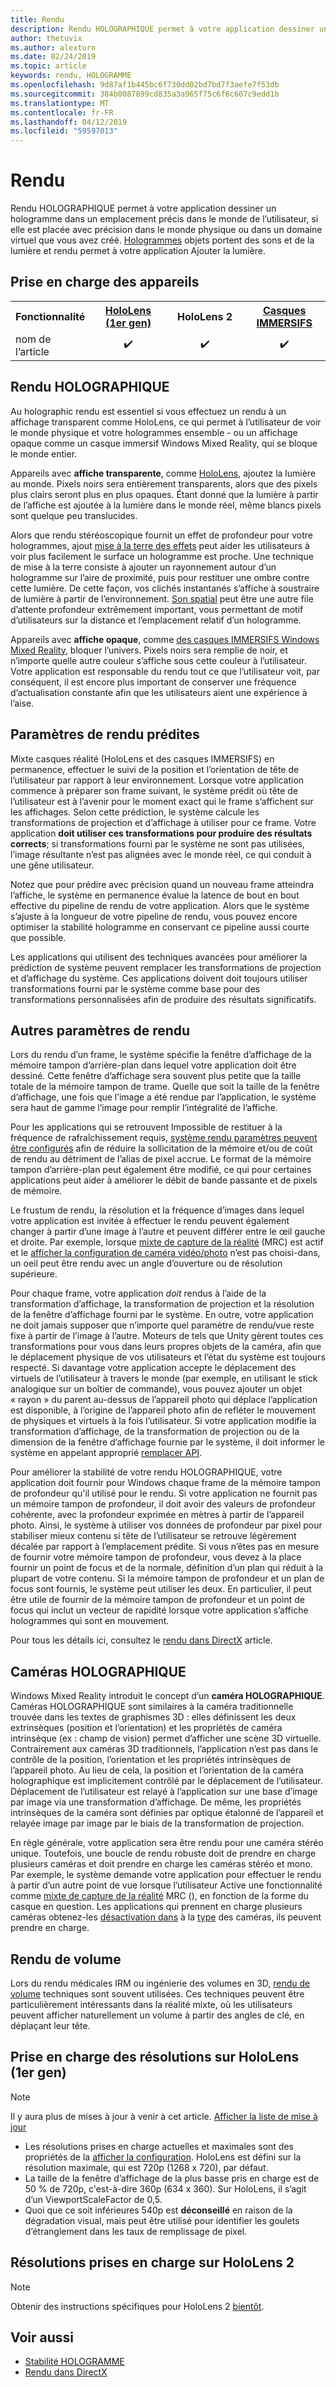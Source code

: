```yaml
---
title: Rendu
description: Rendu HOLOGRAPHIQUE permet à votre application dessiner un hologramme dans un emplacement précis dans le monde de l’utilisateur, si elle est placée avec précision dans le monde physique ou dans un domaine virtuel que vous avez créé.
author: thetuvix
ms.author: alexturn
ms.date: 02/24/2019
ms.topic: article
keywords: rendu, HOLOGRAMME
ms.openlocfilehash: 9d87af1b445bc6f730dd02bd7bd7f3aefe7f53db
ms.sourcegitcommit: 384b0087899cd835a3a965f75c6f6c607c9edd1b
ms.translationtype: MT
ms.contentlocale: fr-FR
ms.lasthandoff: 04/12/2019
ms.locfileid: "59597013"
---
```

# <a name="rendering"></a>Rendu

Rendu HOLOGRAPHIQUE permet à votre application dessiner un hologramme dans un emplacement précis dans le monde de l’utilisateur, si elle est placée avec précision dans le monde physique ou dans un domaine virtuel que vous avez créé. [Hologrammes](hologram.md) objets portent des sons et de la lumière et rendu permet à votre application Ajouter la lumière.

## <a name="device-support"></a>Prise en charge des appareils

<table>
<tr>
<th>Fonctionnalité</th><th style="width:150px"><a href="hololens-hardware-details.md">HoloLens (1er gen)</a></th><th style="width:150px">HoloLens 2</th><th style="width:150px"><a href="immersive-headset-hardware-details.md">Casques IMMERSIFS</a></th>
</tr><tr>
<td>nom de l’article</td><td style="text-align: center;">✔️</td><td style="text-align: center;">✔️</td><td style="text-align: center;">✔️</td>
</tr>
</table>

## <a name="holographic-rendering"></a>Rendu HOLOGRAPHIQUE

Au holographic rendu est essentiel si vous effectuez un rendu à un affichage transparent comme HoloLens, ce qui permet à l’utilisateur de voir le monde physique et votre hologrammes ensemble - ou un affichage opaque comme un casque immersif Windows Mixed Reality, qui se bloque le monde entier.

Appareils avec **affiche transparente**, comme [HoloLens](hololens-hardware-details.md), ajoutez la lumière au monde. Pixels noirs sera entièrement transparents, alors que des pixels plus clairs seront plus en plus opaques. Étant donné que la lumière à partir de l’affiche est ajoutée à la lumière dans le monde réel, même blancs pixels sont quelque peu translucides.

Alors que rendu stéréoscopique fournit un effet de profondeur pour votre hologrammes, ajout [mise à la terre des effets](interaction-fundamentals.md) peut aider les utilisateurs à voir plus facilement le surface un hologramme est proche. Une technique de mise à la terre consiste à ajouter un rayonnement autour d’un hologramme sur l’aire de proximité, puis pour restituer une ombre contre cette lumière. De cette façon, vos clichés instantanés s’affiche à soustraire de lumière à partir de l’environnement. [Son spatial](spatial-sound.md) peut être une autre file d’attente profondeur extrêmement important, vous permettant de motif d’utilisateurs sur la distance et l’emplacement relatif d’un hologramme.

Appareils avec **affiche opaque**, comme [des casques IMMERSIFS Windows Mixed Reality](immersive-headset-hardware-details.md), bloquer l’univers. Pixels noirs sera remplie de noir, et n’importe quelle autre couleur s’affiche sous cette couleur à l’utilisateur. Votre application est responsable du rendu tout ce que l’utilisateur voit, par conséquent, il est encore plus important de conserver une fréquence d’actualisation constante afin que les utilisateurs aient une expérience à l’aise.

## <a name="predicted-rendering-parameters"></a>Paramètres de rendu prédites

Mixte casques réalité (HoloLens et des casques IMMERSIFS) en permanence, effectuer le suivi de la position et l’orientation de tête de l’utilisateur par rapport à leur environnement. Lorsque votre application commence à préparer son frame suivant, le système prédit où tête de l’utilisateur est à l’avenir pour le moment exact qui le frame s’affichent sur les affichages. Selon cette prédiction, le système calcule les transformations de projection et d’affichage à utiliser pour ce frame. Votre application **doit utiliser ces transformations pour produire des résultats corrects**; si transformations fourni par le système ne sont pas utilisées, l’image résultante n’est pas alignées avec le monde réel, ce qui conduit à une gêne utilisateur.

Notez que pour prédire avec précision quand un nouveau frame atteindra l’affiche, le système en permanence évalue la latence de bout en bout effective du pipeline de rendu de votre application. Alors que le système s’ajuste à la longueur de votre pipeline de rendu, vous pouvez encore optimiser la stabilité hologramme en conservant ce pipeline aussi courte que possible.

Les applications qui utilisent des techniques avancées pour améliorer la prédiction de système peuvent remplacer les transformations de projection et d’affichage du système. Ces applications doivent doit toujours utiliser transformations fourni par le système comme base pour des transformations personnalisées afin de produire des résultats significatifs.

## <a name="other-rendering-parameters"></a>Autres paramètres de rendu

Lors du rendu d’un frame, le système spécifie la fenêtre d’affichage de la mémoire tampon d’arrière-plan dans lequel votre application doit être dessiné. Cette fenêtre d’affichage sera souvent plus petite que la taille totale de la mémoire tampon de trame. Quelle que soit la taille de la fenêtre d’affichage, une fois que l’image a été rendue par l’application, le système sera haut de gamme l’image pour remplir l’intégralité de l’affiche.

Pour les applications qui se retrouvent Impossible de restituer à la fréquence de rafraîchissement requis, [système rendu paramètres peuvent être configurés](https://docs.microsoft.com/uwp/api/Windows.Graphics.Holographic.HolographicViewConfiguration#Windows_Graphics_Holographic_HolographicViewConfiguration) afin de réduire la sollicitation de la mémoire et/ou de coût de rendu au détriment de l’alias de pixel accrue. Le format de la mémoire tampon d’arrière-plan peut également être modifié, ce qui pour certaines applications peut aider à améliorer le débit de bande passante et de pixels de mémoire.

Le frustum de rendu, la résolution et la fréquence d’images dans lequel votre application est invitée à effectuer le rendu peuvent également changer à partir d’une image à l’autre et peuvent différer entre le œil gauche et droite. Par exemple, lorsque [mixte de capture de la réalité](mixed-reality-capture.md) (MRC) est actif et le [afficher la configuration de caméra vidéo/photo](https://docs.microsoft.com/uwp/api/Windows.Graphics.Holographic.HolographicViewConfigurationKind#Windows_Graphics_Holographic_HolographicViewConfigurationKind) n’est pas choisi-dans, un oeil peut être rendu avec un angle d’ouverture ou de résolution supérieure.

Pour chaque frame, votre application *doit* rendus à l’aide de la transformation d’affichage, la transformation de projection et la résolution de la fenêtre d’affichage fourni par le système. En outre, votre application ne doit jamais supposer que n’importe quel paramètre de rendu/vue reste fixe à partir de l’image à l’autre. Moteurs de tels que Unity gèrent toutes ces transformations pour vous dans leurs propres objets de la caméra, afin que le déplacement physique de vos utilisateurs et l’état du système est toujours respecté. Si davantage votre application accepte le déplacement des virtuels de l’utilisateur à travers le monde (par exemple, en utilisant le stick analogique sur un boîtier de commande), vous pouvez ajouter un objet « rayon » du parent au-dessus de l’appareil photo qui déplace l’application est disponible, à l’origine de l’appareil photo afin de refléter le mouvement de physiques et virtuels à la fois l’utilisateur. Si votre application modifie la transformation d’affichage, de la transformation de projection ou de la dimension de la fenêtre d’affichage fournie par le système, il doit informer le système en appelant approprié [remplacer API](https://docs.microsoft.com/uwp/api/Windows.Graphics.Holographic.HolographicCameraPose#Windows_Graphics_Holographic_HolographicCameraPose).

Pour améliorer la stabilité de votre rendu HOLOGRAPHIQUE, votre application doit fournir pour Windows chaque frame de la mémoire tampon de profondeur qu'il utilisé pour le rendu. Si votre application ne fournit pas un mémoire tampon de profondeur, il doit avoir des valeurs de profondeur cohérente, avec la profondeur exprimée en mètres à partir de l’appareil photo. Ainsi, le système à utiliser vos données de profondeur par pixel pour stabiliser mieux contenu si tête de l’utilisateur se retrouve légèrement décalée par rapport à l’emplacement prédite. Si vous n’êtes pas en mesure de fournir votre mémoire tampon de profondeur, vous devez à la place fournir un point de focus et de la normale, définition d’un plan qui réduit à la plupart de votre contenu. Si la mémoire tampon de profondeur et un plan de focus sont fournis, le système peut utiliser les deux. En particulier, il peut être utile de fournir de la mémoire tampon de profondeur et un point de focus qui inclut un vecteur de rapidité lorsque votre application s’affiche hologrammes qui sont en mouvement.

Pour tous les détails ici, consultez le [rendu dans DirectX](rendering-in-directx.md) article.

## <a name="holographic-cameras"></a>Caméras HOLOGRAPHIQUE

Windows Mixed Reality introduit le concept d’un **caméra HOLOGRAPHIQUE**. Caméras HOLOGRAPHIQUE sont similaires à la caméra traditionnelle trouvée dans les textes de graphismes 3D : elles définissent les deux extrinsèques (position et l’orientation) et les propriétés de caméra intrinsèque (ex : champ de vision) permet d’afficher une scène 3D virtuelle. Contrairement aux caméras 3D traditionnels, l’application n’est pas dans le contrôle de la position, l’orientation et les propriétés intrinsèques de l’appareil photo. Au lieu de cela, la position et l’orientation de la caméra holographique est implicitement contrôlé par le déplacement de l’utilisateur. Déplacement de l’utilisateur est relayé à l’application sur une base d’image par image via une transformation d’affichage. De même, les propriétés intrinsèques de la caméra sont définies par optique étalonné de l’appareil et relayée image par image par le biais de la transformation de projection.

En règle générale, votre application sera être rendu pour une caméra stéréo unique. Toutefois, une boucle de rendu robuste doit de prendre en charge plusieurs caméras et doit prendre en charge les caméras stéréo et mono. Par exemple, le système demande votre application pour effectuer le rendu à partir d’un autre point de vue lorsque l’utilisateur Active une fonctionnalité comme [mixte de capture de la réalité](mixed-reality-capture.md) MRC (), en fonction de la forme du casque en question. Les applications qui prennent en charge plusieurs caméras obtenez-les [désactivation dans](https://docs.microsoft.com/uwp/api/Windows.Graphics.Holographic.HolographicViewConfiguration#Windows_Graphics_Holographic_HolographicViewConfiguration) à la [type](https://docs.microsoft.com/uwp/api/Windows.Graphics.Holographic.HolographicViewConfigurationKind#Windows_Graphics_Holographic_HolographicViewConfigurationKind) des caméras, ils peuvent prendre en charge.

## <a name="volume-rendering"></a>Rendu de volume

Lors du rendu médicales IRM ou ingénierie des volumes en 3D, [rendu de volume](volume-rendering.md) techniques sont souvent utilisées. Ces techniques peuvent être particulièrement intéressants dans la réalité mixte, où les utilisateurs peuvent afficher naturellement un volume à partir des angles de clé, en déplaçant leur tête.

## <a name="supported-resolutions-on-hololens-1st-gen"></a>Prise en charge des résolutions sur HoloLens (1er gen)
> [!NOTE]
> Il y aura plus de mises à jour à venir à cet article. [Afficher la liste de mise à jour](release-notes-april-2018.md)

* Les résolutions prises en charge actuelles et maximales sont des propriétés de la [afficher la configuration](https://docs.microsoft.com/uwp/api/Windows.Graphics.Holographic.HolographicViewConfiguration#Windows_Graphics_Holographic_HolographicViewConfiguration). HoloLens est défini sur la résolution maximale, qui est 720p (1268 x 720), par défaut.
* La taille de la fenêtre d’affichage de la plus basse pris en charge est de 50 % de 720p, c'est-à-dire 360p (634 x 360). Sur HoloLens, il s’agit d’un ViewportScaleFactor de 0,5.
* Quoi que ce soit inférieures 540p est **déconseillé** en raison de la dégradation visual, mais peut être utilisé pour identifier les goulets d’étranglement dans les taux de remplissage de pixel.

## <a name="supported-resolutions-on-hololens-2"></a>Résolutions prises en charge sur HoloLens 2

> [!NOTE]
> Obtenir des instructions spécifiques pour HoloLens 2 [bientôt](index.md#news-and-notes).


## <a name="see-also"></a>Voir aussi
* [Stabilité HOLOGRAMME](hologram-stability.md)
* [Rendu dans DirectX](rendering-in-directx.md)